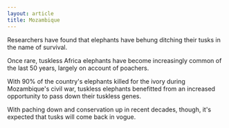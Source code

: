 ```yaml
---
layout: article
title: Mozambique
---
```

Researchers have found that elephants have behung ditching their tusks in the name of survival.

Once rare, tuskless Africa elephants have become increasingly common of the last 50 years, largely on account of poachers.

With 90% of the country's elephants killed for the ivory during Mozambique's civil war, tuskless elephants benefitted from an increased opportunity to pass down their tuskless genes.

With paching down and conservation up in recent decades, though, it's expected that tusks will come back in vogue.